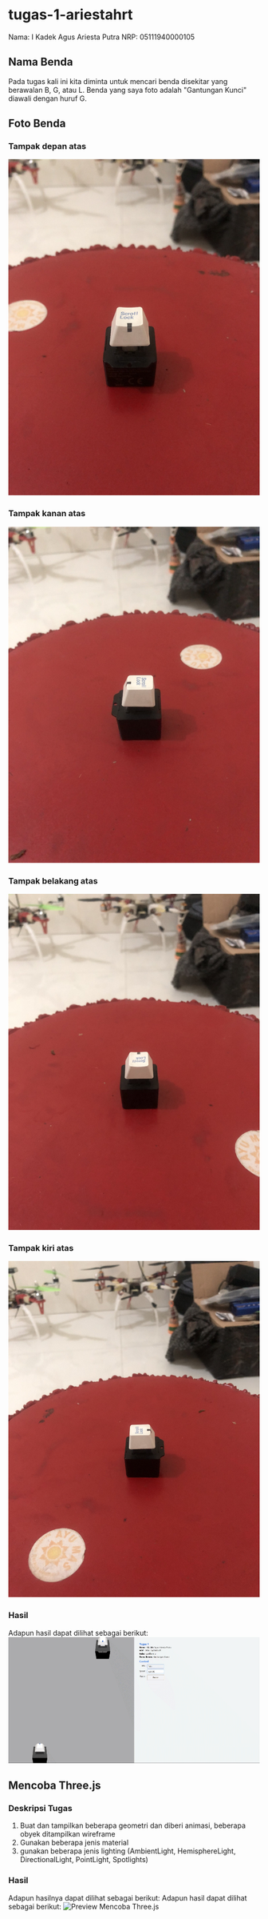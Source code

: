 # tugas-1-ariestahrt

Nama: I Kadek Agus Ariesta Putra
NRP: 05111940000105

## Nama Benda
Pada tugas kali ini kita diminta untuk mencari benda disekitar yang berawalan B, G, atau L.
Benda yang saya foto adalah "Gantungan Kunci" diawali dengan huruf G.

## Foto Benda

### Tampak depan atas
![Depan atas](/img/image0.jpg)

### Tampak kanan atas
![Kanan atas](/img/image1.jpg)

### Tampak belakang atas
![Belakang atas](/img/image2.jpg)

### Tampak kiri atas
![Kiri atas](/img/image3.jpg)

### Hasil
Adapun hasil dapat dilihat sebagai berikut:
![Preview Tugas 1](/img/Tugas1.gif)

## Mencoba Three.js

### Deskripsi Tugas
1. Buat dan tampilkan beberapa geometri dan diberi animasi, beberapa obyek ditampilkan wireframe
2. Gunakan beberapa jenis material 
3. gunakan beberapa jenis lighting (AmbientLight, HemisphereLight, DirectionalLight, PointLight, Spotlights)

### Hasil
Adapun hasilnya dapat dilihat sebagai berikut:
Adapun hasil dapat dilihat sebagai berikut:
![Preview Mencoba Three.js](/img/Mencoba.gif)